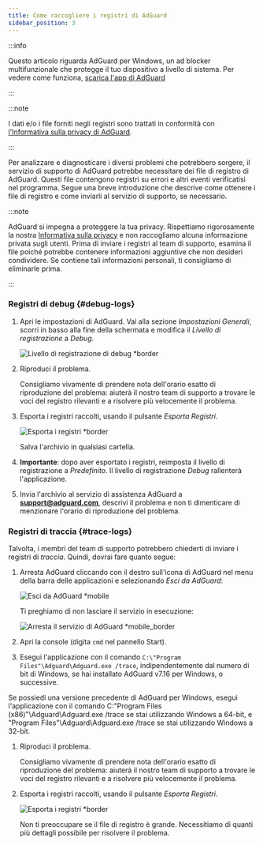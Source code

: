 ```yaml
---
title: Come raccogliere i registri di AdGuard
sidebar_position: 3
---
```


:::info

Questo articolo riguarda AdGuard per Windows, un ad blocker multifunzionale che protegge il tuo dispositivo a livello di sistema. Per vedere come funziona, [scarica l'app di AdGuard](https://agrd.io/download-kb-adblock)

:::

:::note

I dati e/o i file forniti negli registri sono trattati in conformità con [l'Informativa sulla privacy di AdGuard](https://adguard.com/en/privacy.html).

:::

Per analizzare e diagnosticare i diversi problemi che potrebbero sorgere, il servizio di supporto di AdGuard potrebbe necessitare dei file di registro di AdGuard. Questi file contengono registri su errori e altri eventi verificatisi nel programma. Segue una breve introduzione che descrive come ottenere i file di registro e come inviarli al servizio di supporto, se necessario.

:::note

AdGuard si impegna a proteggere la tua privacy. Rispettiamo rigorosamente la nostra [Informativa sulla privacy](https://adguard.com/privacy/windows.html) e non raccogliamo alcuna informazione privata sugli utenti. Prima di inviare i registri al team di supporto, esamina il file poiché potrebbe contenere informazioni aggiuntive che non desideri condividere. Se contiene tali informazioni personali, ti consigliamo di eliminarle prima.

:::

### Registri di debug {#debug-logs}

1. Apri le impostazioni di AdGuard. Vai alla sezione *Impostazioni Generali*, scorri in basso alla fine della schermata e modifica il *Livello di registrazione* a *Debug*.

    ![Livello di registrazione di debug *border](https://cdn.adtidy.org/content/kb/ad_blocker/windows/solving-problems/adg-logs-1.png)

1. Riproduci il problema.

    Consigliamo vivamente di prendere nota dell'orario esatto di riproduzione del problema: aiuterà il nostro team di supporto a trovare le voci del registro rilevanti e a risolvere più velocemente il problema.

1. Esporta i registri raccolti, usando il pulsante *Esporta Registri*.

    ![Esporta i registri *border](https://cdn.adtidy.org/content/kb/ad_blocker/windows/solving-problems/adg-logs-2.png)

    Salva l'archivio in qualsiasi cartella.

1. **Importante**: dopo aver esportato i registri, reimposta il livello di registrazione a *Predefinito*. Il livello di registrazione *Debug* rallenterà l'applicazione.

1. Invia l'archivio al servizio di assistenza AdGuard a **support@adguard.com**, descrivi il problema e non ti dimenticare di menzionare l'orario di riproduzione del problema.

### Registri di traccia {#trace-logs}

Talvolta, i membri del team di supporto potrebbero chiederti di inviare i registri di *traccia*. Quindi, dovrai fare quanto segue:

1. Arresta AdGuard cliccando con il destro sull'icona di AdGuard nel menu della barra delle applicazioni e selezionando *Esci da AdGuard*:

    ![Esci da AdGuard *mobile](https://cdn.adtidy.org/content/kb/ad_blocker/windows/solving-problems/adg-logs-3.png)

    Ti preghiamo di non lasciare il servizio in esecuzione:

    ![Arresta il servizio di AdGuard *mobile_border](https://cdn.adtidy.org/public/Adguard/kb/newscreenshots/En/eng_logs_4.png)

1. Apri la console (digita `cmd` nel pannello Start).

1. Esegui l'applicazione con il comando `C:\"Program Files"\Adguard\Adguard.exe /trace`, indipendentemente dal numero di bit di Windows, se hai installato AdGuard v7.16 per Windows, o successive.

Se possiedi una versione precedente di AdGuard per Windows, esegui l'applicazione con il comando C:\"Program Files (x86)"\Adguard\Adguard.exe /trace se stai utilizzando Windows a 64-bit, e "Program Files"\Adguard\Adguard.exe /trace se stai utilizzando Windows a 32-bit.

1. Riproduci il problema.

    Consigliamo vivamente di prendere nota dell'orario esatto di riproduzione del problema: aiuterà il nostro team di supporto a trovare le voci del registro rilevanti e a risolvere più velocemente il problema.

1. Esporta i registri raccolti, usando il pulsante *Esporta Registri*.

    ![Esporta i registri *border](https://cdn.adtidy.org/content/kb/ad_blocker/windows/solving-problems/adg-logs-2.png)

    Non ti preoccupare se il file di registro è grande. Necessitiamo di quanti più dettagli possibile per risolvere il problema.
